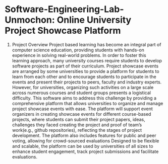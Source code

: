 # Software-Engineering-Lab- Unmochon: Online University Project Showcase Platform


1. Project Overview
Project based learning has become an integral part of computer science education, providing students with hands-on experience in solving real-world problems. In order to
foster this learning approach, many university courses require students to develop software projects as part of their curriculum. Project showcase events are arranged by some
universities to provide a platform for students to learn from each other and to encourage
students to participate in the events and present their projects to peers, faculty and industry experts. However, for universities, organizing such activities on a large scale across
numerous courses and student groups presents a logistical difficulty. This software aims to
address this challenge by providing a comprehensive platform that allows universities to
organize and manage project showcase events with ease. The platform will support event
organizers in creating showcase events for different course-based projects, where students
can submit their project papers, ideas, challenges they faced creating the project and proof
of team’s work(e.g., github repositories), reflecting the stages of project development. The
platform also includes features for public and peer voting, allowing for crowd-sourced evaluations Designed to be flexible and scalable, the platform can be used by universities of all
sizes to enhance student engagement, track project submissions and facilitate evaluations.
